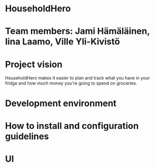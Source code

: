 # HouseholdHero

# Team members: Jami Hämäläinen, Iina Laamo, Ville Yli-Kivistö

# Project vision

HouseholdHero makes it easier to plan and track what you have in your fridge and how much money you're going to spend on groceries.

# Development environment



# How to install and configuration guidelines


# UI

